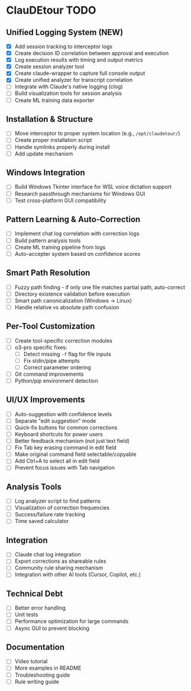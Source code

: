 # ClauDEtour TODO

## Unified Logging System (NEW)
- [x] Add session tracking to interceptor logs
- [x] Create decision ID correlation between approval and execution
- [x] Log execution results with timing and output metrics
- [x] Create session analyzer tool
- [x] Create claude-wrapper to capture full console output
- [x] Create unified analyzer for transcript correlation
- [ ] Integrate with Claude's native logging (clog)
- [ ] Build visualization tools for session analysis
- [ ] Create ML training data exporter

## Installation & Structure
- [ ] Move interceptor to proper system location (e.g., `/opt/claudetour/`)
- [ ] Create proper installation script
- [ ] Handle symlinks properly during install
- [ ] Add update mechanism

## Windows Integration
- [ ] Build Windows Tkinter interface for WSL voice dictation support
- [ ] Research passthrough mechanisms for Windows GUI
- [ ] Test cross-platform GUI compatibility

## Pattern Learning & Auto-Correction
- [ ] Implement chat log correlation with correction logs
- [ ] Build pattern analysis tools
- [ ] Create ML training pipeline from logs
- [ ] Auto-accepter system based on confidence scores

## Smart Path Resolution
- [ ] Fuzzy path finding - if only one file matches partial path, auto-correct
- [ ] Directory existence validation before execution
- [ ] Smart path canonicalization (Windows → Linux)
- [ ] Handle relative vs absolute path confusion

## Per-Tool Customization
- [ ] Create tool-specific correction modules
- [ ] o3-pro specific fixes:
  - [ ] Detect missing `-f` flag for file inputs
  - [ ] Fix stdin/pipe attempts
  - [ ] Correct parameter ordering
- [ ] Git command improvements
- [ ] Python/pip environment detection

## UI/UX Improvements
- [ ] Auto-suggestion with confidence levels
- [ ] Separate "edit suggestion" mode
- [ ] Quick-fix buttons for common corrections
- [ ] Keyboard shortcuts for power users
- [ ] Better feedback mechanism (not just text field)
- [ ] Fix Tab key erasing command in edit field
- [ ] Make original command field selectable/copyable
- [ ] Add Ctrl+A to select all in edit field
- [ ] Prevent focus issues with Tab navigation

## Analysis Tools
- [ ] Log analyzer script to find patterns
- [ ] Visualization of correction frequencies
- [ ] Success/failure rate tracking
- [ ] Time saved calculator

## Integration
- [ ] Claude chat log integration
- [ ] Export corrections as shareable rules
- [ ] Community rule sharing mechanism
- [ ] Integration with other AI tools (Cursor, Copilot, etc.)

## Technical Debt
- [ ] Better error handling
- [ ] Unit tests
- [ ] Performance optimization for large commands
- [ ] Async GUI to prevent blocking

## Documentation
- [ ] Video tutorial
- [ ] More examples in README
- [ ] Troubleshooting guide
- [ ] Rule writing guide